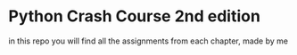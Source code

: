 # Python Crash Course 2nd edition

in this repo you will find all the assignments from each
chapter, made by me 